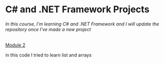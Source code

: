 <h1>C# and .NET Framework Projects</h1>
<h6>In this course, I'm learning C# and .NET Framework and I will update the repository once I've made a new project</h6>
<a href= "https://github.com/Arezoo-Yousefi/The-Tech-Academy-Basic-C-Sharp-Projects./tree/main/Basic_C%23_Programs/Module2" fontWeight="bold">Module 2</a>
 <p>in this code I tried to learn list and arrays</p>
